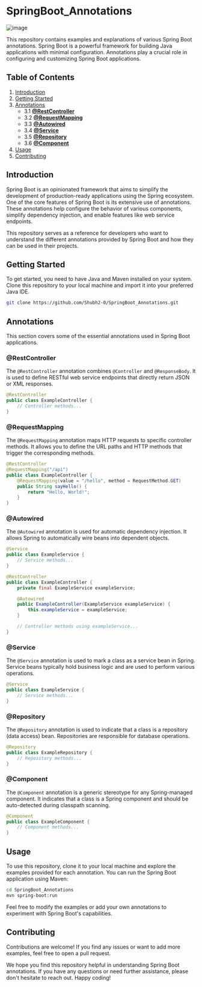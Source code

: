 # SpringBoot_Annotations
 
![image](https://github.com/Shubh2-0/SpringBoot_Annotations/assets/112773220/95dbb7aa-8639-45e5-89ba-b832fb332f35)

This repository contains examples and explanations of various Spring Boot annotations. Spring Boot is a powerful framework for building Java applications with minimal configuration. Annotations play a crucial role in configuring and customizing Spring Boot applications.

## Table of Contents

1. [Introduction](#introduction)
2. [Getting Started](#getting-started)
3. [Annotations](#annotations)
    - 3.1 [**@RestController**](#restcontroller)
    - 3.2 [**@RequestMapping**](#requestmapping)
    - 3.3 [**@Autowired**](#autowired)
    - 3.4 [**@Service**](#service)
    - 3.5 [**@Repository**](#repository)
    - 3.6 [**@Component**](#component)
4. [Usage](#usage)
5. [Contributing](#contributing)
## Introduction

Spring Boot is an opinionated framework that aims to simplify the development of production-ready applications using the Spring ecosystem. One of the core features of Spring Boot is its extensive use of annotations. These annotations help configure the behavior of various components, simplify dependency injection, and enable features like web service endpoints.

This repository serves as a reference for developers who want to understand the different annotations provided by Spring Boot and how they can be used in their projects.

## Getting Started

To get started, you need to have Java and Maven installed on your system. Clone this repository to your local machine and import it into your preferred Java IDE.

```bash
git clone https://github.com/Shubh2-0/SpringBoot_Annotations.git
```

## Annotations

This section covers some of the essential annotations used in Spring Boot applications.

### @RestController

The `@RestController` annotation combines `@Controller` and `@ResponseBody`. It is used to define RESTful web service endpoints that directly return JSON or XML responses.

```java
@RestController
public class ExampleController {
    // Controller methods...
}
```

### @RequestMapping

The `@RequestMapping` annotation maps HTTP requests to specific controller methods. It allows you to define the URL paths and HTTP methods that trigger the corresponding methods.

```java
@RestController
@RequestMapping("/api")
public class ExampleController {
    @RequestMapping(value = "/hello", method = RequestMethod.GET)
    public String sayHello() {
        return "Hello, World!";
    }
}
```

### @Autowired

The `@Autowired` annotation is used for automatic dependency injection. It allows Spring to automatically wire beans into dependent objects.

```java
@Service
public class ExampleService {
    // Service methods...
}

@RestController
public class ExampleController {
    private final ExampleService exampleService;

    @Autowired
    public ExampleController(ExampleService exampleService) {
        this.exampleService = exampleService;
    }

    // Controller methods using exampleService...
}
```

### @Service

The `@Service` annotation is used to mark a class as a service bean in Spring. Service beans typically hold business logic and are used to perform various operations.

```java
@Service
public class ExampleService {
    // Service methods...
}
```

### @Repository

The `@Repository` annotation is used to indicate that a class is a repository (data access) bean. Repositories are responsible for database operations.

```java
@Repository
public class ExampleRepository {
    // Repository methods...
}
```

### @Component

The `@Component` annotation is a generic stereotype for any Spring-managed component. It indicates that a class is a Spring component and should be auto-detected during classpath scanning.

```java
@Component
public class ExampleComponent {
    // Component methods...
}
```

## Usage

To use this repository, clone it to your local machine and explore the examples provided for each annotation. You can run the Spring Boot application using Maven:

```bash
cd SpringBoot_Annotations
mvn spring-boot:run
```

Feel free to modify the examples or add your own annotations to experiment with Spring Boot's capabilities.

## Contributing

Contributions are welcome! If you find any issues or want to add more examples, feel free to open a pull request.

We hope you find this repository helpful in understanding Spring Boot annotations. If you have any questions or need further assistance, please don't hesitate to reach out. Happy coding!
